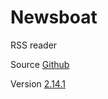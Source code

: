 # Newsboat

RSS reader

Source [Github](https://github.com/newsboat/newsboat)

Version [2.14.1](https://github.com/newsboat/newsboat/releases/tag/r2.14.1)
